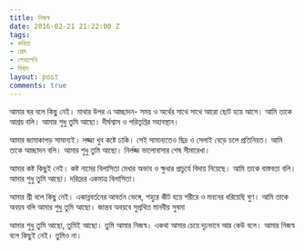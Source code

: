 ```yaml
---
title: নিজস্ব
date: 2016-02-21 21:22:00 Z
tags:
- কবিতা
- প্রেম
- লেখালেখি
- বিষাদ
layout: post
comments: true
---
```


আমার ঘর বলে কিছু নেই।
মাথার উপর এ আচ্ছাদন-
সময় ও অর্থের সাথে সাথে আরো ছোট হয়ে আসে।
আমি তাকে আশ্রয় বলি।
আমার শুধু তুমি আছো।
দীর্ঘশ্বাস ও পরিতৃপ্তির সহাবস্থান।

আমার জামাকাপড় সামান্যই।
লজ্জা খুব কষ্টে ঢাকি।
সেই সামান্যতেও ছিদ্র ও সেলাই বেড়ে চলে প্রতিনিয়ত।
আমি তাকে আচ্ছাদন বলি।
আমার শুধু তুমি আছো।
নির্লজ্জ ভালোবাসার শেষ সীমারেখা।

আমার কষ্ট কিছুই নেই।
কষ্ট নামের বিলাসিতা
মেধার অভাব ও ক্ষুধার প্রাচুর্যে বিদায় নিয়েছে।
আমি তাকে বাস্তবতা বলি।
আমার শুধু তুমি আছো।
দরিদ্রের একমাত্র বিলাসিতা।

আমার শ্রী বলে কিছু নেই।
একান্নবর্তনের আবর্তন ভেঙ্গে,
শহুরে কীট হয়ে
শরীরে ও মননের ধরিয়েছি ঘুণ।
আমি তাকে অবয়ব বলি
আমার শুধু তুমি আছো।
জান্তব অবয়বে সুপ্রথিত মানবীয় সুষমা

আমার শুধু তুমি আছো, তুমিই আছো।
তুমি আমার নিজস্ব।
একথা আমার চেয়ে দৃঢ়ভাবে আর কেউ বলে।
আমার নিজস্ব বলে কিছুই নেই।
তুমিও না।
